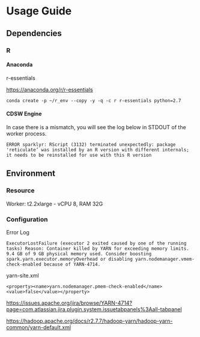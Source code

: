 # Usage Guide

## Dependencies

### R

#### Anaconda

r-essentials

https://anaconda.org/r/r-essentials 

`conda create -p ~/r_env --copy -y -q -c r r-essentials python=2.7`

#### CDSW Engine

In case there is a mismatch, you will see the log below in STDOUT of the worker process. 

`ERROR sparklyr: RScript (3132) terminated unexpectedly: package 'reticulate’ was installed by an R version with different internals; it needs to be reinstalled for use with this R version`

## Environment

### Resource

Worker: t2.2xlarge - vCPU 8, RAM 32G

### Configuration


Error Log
```
ExecutorLostFailure (executor 2 exited caused by one of the running tasks) Reason: Container killed by YARN for exceeding memory limits.  9.4 GB of 9 GB physical memory used. Consider boosting spark.yarn.executor.memoryOverhead or disabling yarn.nodemanager.vmem-check-enabled because of YARN-4714.
```

yarn-site.xml
```
<property><name>yarn.nodemanager.pmem-check-enabled</name><value>false</value></property>
```

https://issues.apache.org/jira/browse/YARN-4714?page=com.atlassian.jira.plugin.system.issuetabpanels%3Aall-tabpanel

https://hadoop.apache.org/docs/r2.7.7/hadoop-yarn/hadoop-yarn-common/yarn-default.xml
